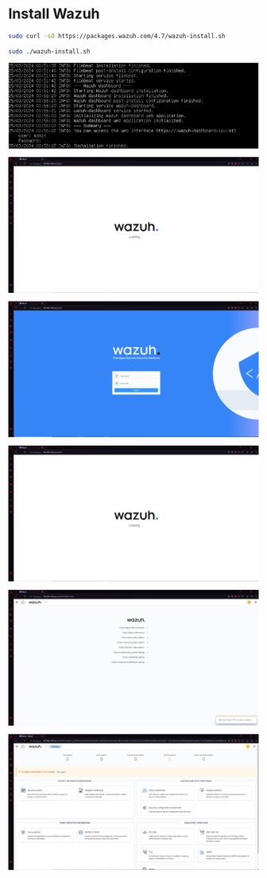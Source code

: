 # Install Wazuh

```Bash
sudo curl -sO https://packages.wazuh.com/4.7/wazuh-install.sh
```

```Bash
sudo ./wazuh-install.sh
```

![](https://github.com/JonmarCorpuz/Documentations/blob/main/Wazuh/Assets/Capture.PNG)

![](https://github.com/JonmarCorpuz/Documentations/blob/main/Wazuh/Assets/Wazuh%20pt1.PNG)

![](https://github.com/JonmarCorpuz/Documentations/blob/main/Wazuh/Assets/Wazuh%20pt2.PNG)

![](https://github.com/JonmarCorpuz/Documentations/blob/main/Wazuh/Assets/Wazuh%20pt1.PNG)

![](https://github.com/JonmarCorpuz/Documentations/blob/main/Wazuh/Assets/Wazuh%20pt4.PNG)

![](https://github.com/JonmarCorpuz/Documentations/blob/main/Wazuh/Assets/Wazuh%20pt5.PNG)


